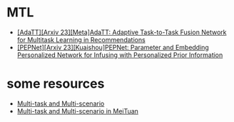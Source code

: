 # MTL
- [[AdaTT][Arxiv 23][Meta]AdaTT: Adaptive Task-to-Task Fusion Network for Multitask Learning in Recommendations](https://arxiv.org/pdf/2304.04959.pdf)
- [[PEPNet][Arxiv 23][Kuaishou]PEPNet: Parameter and Embedding Personalized Network for Infusing with Personalized Prior Information](https://arxiv.org/pdf/2302.01115.pdf)

# some resources

- [Multi-task and Multi-scenario](https://mp.weixin.qq.com/s/4FRc-keU_4H8ZCYiKftqaA)
- [Multi-task and Multi-scenario in MeiTuan](https://mp.weixin.qq.com/s/vsIStYa9wi4-bqquonHBww)
